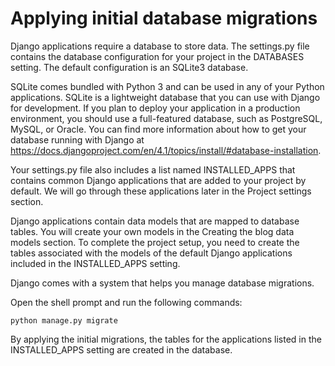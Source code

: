 # Applying initial database migrations

Django applications require a database to store data. The settings.py file contains the database configuration for your project in the DATABASES setting. The default configuration is an SQLite3 database.

SQLite comes bundled with Python 3 and can be used in any of your Python applications. SQLite is
a lightweight database that you can use with Django for development. If you plan to deploy your application in a production environment, you should use a full-featured database, such as PostgreSQL,
MySQL, or Oracle. You can find more information about how to get your database running with Django
at https://docs.djangoproject.com/en/4.1/topics/install/#database-installation.

Your settings.py file also includes a list named INSTALLED_APPS that contains common Django
applications that are added to your project by default. We will go through these applications later in
the Project settings section.

Django applications contain data models that are mapped to database tables. You will create your own
models in the Creating the blog data models section. To complete the project setup, you need to create the tables associated with the models of the default Django applications included in the INSTALLED_APPS setting. 

Django comes with a system that helps you manage database migrations.

Open the shell prompt and run the following commands:

```shell
python manage.py migrate
```

By applying the initial migrations, the tables for the applications listed in the INSTALLED_APPS setting are created in the database.